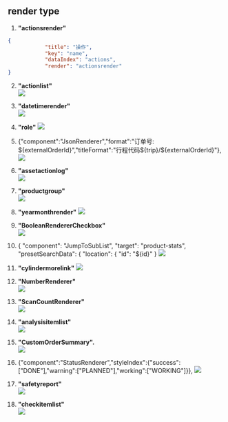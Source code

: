 
## render type #

1. **"actionsrender"**  
```json
{
            "title": "操作",
            "key": "name",
            "dataIndex": "actions",
            "render": "actionsrender"
}

```

2. **"actionlist"**  
![](images/actionlist.png)

3. **"datetimerender"**  
![](images/datetimerender.png)

4. **"role"** 
![](images/role.png)

5. {"component":"JsonRenderer","format":"订单号: ${externalOrderId}","titleFormat":"行程代码${trip}/${externalOrderId}"},  
![](images/special-JsonRender.png)

6. **"assetactionlog"**  
![](images/assetactionlog.png)

7. **"productgroup"**  
![](images/productgroup.png)

8. **"yearmonthrender"** 
![](images/productgroup.png)

9. **"BooleanRendererCheckbox"**  
![](images/BooleanRendererCheckbox.png)

10.  {
                "component": "JumpToSubList",
                "target": "product-stats",
                "presetSearchData": {
                  "location": {
                    "id": "${id}"
                  }
![](images/special-JumpToSubList.png)
                  

11. **"cylindermorelink"** 
![](images/cylindermorelink.png)

12. **"NumberRenderer"**  
![](images/NumberRenderer.png)

13. **"ScanCountRenderer"**  
![](images/ScanCountRenderer.png)

14. **"analysisitemlist"**  
![](images/analysisitemlist.png)

15. **"CustomOrderSummary".**  
![](images/CustomOrderSummary.png)


16. {"component":"StatusRenderer","styleIndex":{"success":["DONE"],"warning":["PLANNED"],"working":["WORKING"]}},
![](images/special-StatusRenderer.png)

17. **"safetyreport"**  
![](images/safetyreport.png)

18. **"checkitemlist"**  
![](images/checkitemlist.png)

